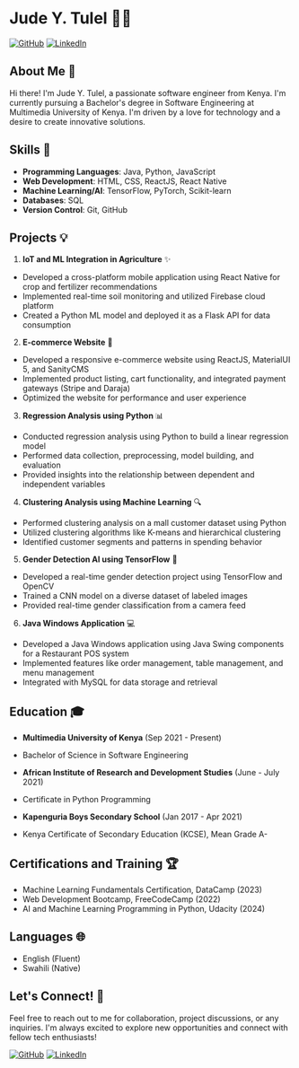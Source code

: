 # Jude Y. Tulel 👨‍💻

[![GitHub](https://img.shields.io/badge/GitHub-100000?style=for-the-badge&logo=github&logoColor=white)](https://github.com/JudeTulel)
[![LinkedIn](https://img.shields.io/badge/LinkedIn-0077B5?style=for-the-badge&logo=linkedin&logoColor=white)](https://www.linkedin.com/in/jude-tulel/)

## About Me 👋

Hi there! I'm Jude Y. Tulel, a passionate software engineer from Kenya. I'm currently pursuing a Bachelor's degree in Software Engineering at Multimedia University of Kenya. I'm driven by a love for technology and a desire to create innovative solutions.

## Skills 🚀

- **Programming Languages**: Java, Python, JavaScript
- **Web Development**: HTML, CSS, ReactJS, React Native
- **Machine Learning/AI**: TensorFlow, PyTorch, Scikit-learn
- **Databases**: SQL
- **Version Control**: Git, GitHub

## Projects 💡

1. **IoT and ML Integration in Agriculture** ✨
  - Developed a cross-platform mobile application using React Native for crop and fertilizer recommendations
  - Implemented real-time soil monitoring and utilized Firebase cloud platform
  - Created a Python ML model and deployed it as a Flask API for data consumption

2. **E-commerce Website** 🛒
  - Developed a responsive e-commerce website using ReactJS, MaterialUI 5, and SanityCMS
  - Implemented product listing, cart functionality, and integrated payment gateways (Stripe and Daraja)
  - Optimized the website for performance and user experience

3. **Regression Analysis using Python** 📊
  - Conducted regression analysis using Python to build a linear regression model
  - Performed data collection, preprocessing, model building, and evaluation
  - Provided insights into the relationship between dependent and independent variables

4. **Clustering Analysis using Machine Learning** 🔍
  - Performed clustering analysis on a mall customer dataset using Python
  - Utilized clustering algorithms like K-means and hierarchical clustering
  - Identified customer segments and patterns in spending behavior

5. **Gender Detection AI using TensorFlow** 👥
  - Developed a real-time gender detection project using TensorFlow and OpenCV
  - Trained a CNN model on a diverse dataset of labeled images
  - Provided real-time gender classification from a camera feed

6. **Java Windows Application** 💻
  - Developed a Java Windows application using Java Swing components for a Restaurant POS system
  - Implemented features like order management, table management, and menu management
  - Integrated with MySQL for data storage and retrieval

## Education 🎓

- **Multimedia University of Kenya** (Sep 2021 - Present)
 - Bachelor of Science in Software Engineering

- **African Institute of Research and Development Studies** (June - July 2021)
 - Certificate in Python Programming

- **Kapenguria Boys Secondary School** (Jan 2017 - Apr 2021)
 - Kenya Certificate of Secondary Education (KCSE), Mean Grade A-

## Certifications and Training 🏆

- Machine Learning Fundamentals Certification, DataCamp (2023)
- Web Development Bootcamp, FreeCodeCamp (2022)
- AI and Machine Learning Programming in Python, Udacity (2024)

## Languages 🌐

- English (Fluent)
- Swahili (Native)

## Let's Connect! 🤝

Feel free to reach out to me for collaboration, project discussions, or any inquiries. I'm always excited to explore new opportunities and connect with fellow tech enthusiasts!

[![GitHub](https://img.shields.io/badge/GitHub-100000?style=for-the-badge&logo=github&logoColor=white)](https://github.com/JudeTulel)
[![LinkedIn](https://img.shields.io/badge/LinkedIn-0077B5?style=for-the-badge&logo=linkedin&logoColor=white)](https://www.linkedin.com/in/jude-tulel/)
